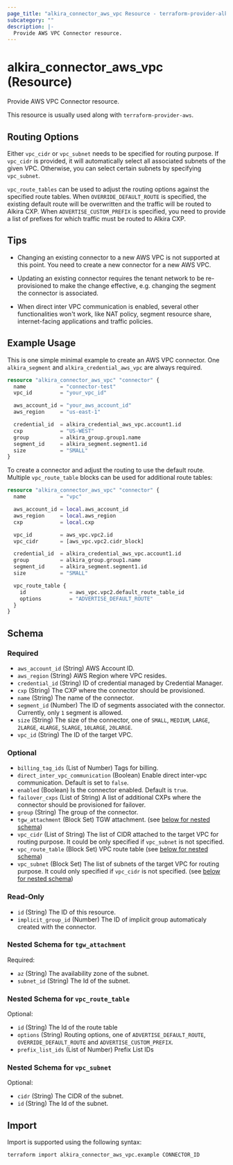 ```yaml
---
page_title: "alkira_connector_aws_vpc Resource - terraform-provider-alkira"
subcategory: ""
description: |-
  Provide AWS VPC Connector resource.
---
```


# alkira_connector_aws_vpc (Resource)

Provide AWS VPC Connector resource.

This resource is usually used along with `terraform-provider-aws`.

## Routing Options

Either `vpc_cidr` or `vpc_subnet` needs to be specified for routing
purpose.  If `vpc_cidr` is provided, it will automatically select all
associated subnets of the given VPC. Otherwise, you can select
certain subnets by specifying `vpc_subnet`.

`vpc_route_tables` can be used to adjust the routing options against
the specified route tables. When `OVERRIDE_DEFAULT_ROUTE` is
specified, the existing default route will be overwritten and the
traffic will be routed to Alkira CXP.  When `ADVERTISE_CUSTOM_PREFIX`
is specified, you need to provide a list of prefixes for which traffic
must be routed to Alkira CXP.


## Tips

* Changing an existing connector to a new AWS VPC is not supported at
  this point. You need to create a new connector for a new AWS VPC.

* Updating an existing connector requires the tenant network to be
  re-provisioned to make the change effective, e.g. changing the
  segment the connector is associated.

* When direct inter VPC communication is enabled, several other
  functionalities won't work, like NAT policy, segment resource share,
  internet-facing applications and traffic policies.


## Example Usage

This is one simple minimal example to create an AWS VPC connector. One
`alkira_segment` and `alkira_credential_aws_vpc` are always required.

```terraform
resource "alkira_connector_aws_vpc" "connector" {
  name           = "connector-test"
  vpc_id         = "your_vpc_id"

  aws_account_id = "your_aws_account_id"
  aws_region     = "us-east-1"

  credential_id  = alkira_credential_aws_vpc.account1.id
  cxp            = "US-WEST"
  group          = alkira_group.group1.name
  segment_id     = alkira_segment.segment1.id
  size           = "SMALL"
}
```

To create a connector and adjust the routing to use the default
route. Multiple `vpc_route_table` blocks can be used for additional
route tables:

```terraform
resource "alkira_connector_aws_vpc" "connector" {
  name           = "vpc"

  aws_account_id = local.aws_account_id
  aws_region     = local.aws_region
  cxp            = local.cxp

  vpc_id         = aws_vpc.vpc2.id
  vpc_cidr       = [aws_vpc.vpc2.cidr_block]

  credential_id  = alkira_credential_aws_vpc.account1.id
  group          = alkira_group.group1.name
  segment_id     = alkira_segment.segment1.id
  size           = "SMALL"

  vpc_route_table {
    id              = aws_vpc.vpc2.default_route_table_id
    options         = "ADVERTISE_DEFAULT_ROUTE"
  }
}
```

<!-- schema generated by tfplugindocs -->
## Schema

### Required

- `aws_account_id` (String) AWS Account ID.
- `aws_region` (String) AWS Region where VPC resides.
- `credential_id` (String) ID of credential managed by Credential Manager.
- `cxp` (String) The CXP where the connector should be provisioned.
- `name` (String) The name of the connector.
- `segment_id` (Number) The ID of segments associated with the connector. Currently, only `1` segment is allowed.
- `size` (String) The size of the connector, one of `SMALL`, `MEDIUM`, `LARGE`, `2LARGE`, `4LARGE`, `5LARGE`, `10LARGE`, `20LARGE`.
- `vpc_id` (String) The ID of the target VPC.

### Optional

- `billing_tag_ids` (List of Number) Tags for billing.
- `direct_inter_vpc_communication` (Boolean) Enable direct inter-vpc communication. Default is set to `false`.
- `enabled` (Boolean) Is the connector enabled. Default is `true`.
- `failover_cxps` (List of String) A list of additional CXPs where the connector should be provisioned for failover.
- `group` (String) The group of the connector.
- `tgw_attachment` (Block Set) TGW attachment. (see [below for nested schema](#nestedblock--tgw_attachment))
- `vpc_cidr` (List of String) The list of CIDR attached to the target VPC for routing purpose. It could be only specified if `vpc_subnet` is not specified.
- `vpc_route_table` (Block Set) VPC route table (see [below for nested schema](#nestedblock--vpc_route_table))
- `vpc_subnet` (Block Set) The list of subnets of the target VPC for routing purpose. It could only specified if `vpc_cidr` is not specified. (see [below for nested schema](#nestedblock--vpc_subnet))

### Read-Only

- `id` (String) The ID of this resource.
- `implicit_group_id` (Number) The ID of implicit group automaticaly created with the connector.

<a id="nestedblock--tgw_attachment"></a>
### Nested Schema for `tgw_attachment`

Required:

- `az` (String) The availability zone of the subnet.
- `subnet_id` (String) The Id of the subnet.


<a id="nestedblock--vpc_route_table"></a>
### Nested Schema for `vpc_route_table`

Optional:

- `id` (String) The Id of the route table
- `options` (String) Routing options, one of `ADVERTISE_DEFAULT_ROUTE`, `OVERRIDE_DEFAULT_ROUTE` and `ADVERTISE_CUSTOM_PREFIX`.
- `prefix_list_ids` (List of Number) Prefix List IDs


<a id="nestedblock--vpc_subnet"></a>
### Nested Schema for `vpc_subnet`

Optional:

- `cidr` (String) The CIDR of the subnet.
- `id` (String) The Id of the subnet.

## Import

Import is supported using the following syntax:

```shell
terraform import alkira_connector_aws_vpc.example CONNECTOR_ID
```
